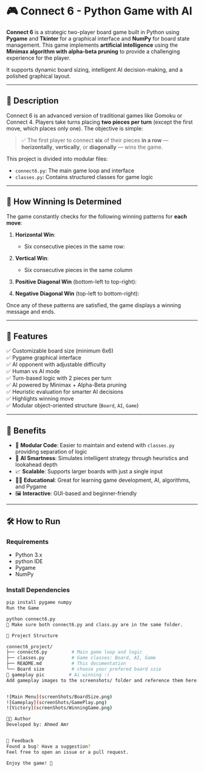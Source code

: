 # 🎮 Connect 6 - Python Game with AI

**Connect 6** is a strategic two-player board game built in Python using **Pygame** and **Tkinter** for a graphical interface and **NumPy** for board state management. This game implements **artificial intelligence** using the **Minimax algorithm with alpha-beta pruning** to provide a challenging experience for the player.

It supports dynamic board sizing, intelligent AI decision-making, and a polished graphical layout.

---

## 📖 Description

Connect 6 is an advanced version of traditional games like Gomoku or Connect 4. Players take turns placing **two pieces per turn** (except the first move, which places only one). The objective is simple:

> ✅ The first player to connect **six** of their pieces **in a row** — **horizontally**, **vertically**, or **diagonally** — wins the game.

This project is divided into modular files:
- `connect6.py`: The main game loop and interface
- `classes.py`: Contains structured classes for game logic

---

## 🧠 How Winning Is Determined

The game constantly checks for the following winning patterns for **each move**:

1. **Horizontal Win**:
   - Six consecutive pieces in the same row:  

2. **Vertical Win**:
   - Six consecutive pieces in the same column

3. **Positive Diagonal Win** (bottom-left to top-right):
   
4. **Negative Diagonal Win** (top-left to bottom-right):
   

Once any of these patterns are satisfied, the game displays a winning message and ends.

---

## 🌟 Features

✅ Customizable board size (minimum 6x6)  
✅ Pygame graphical interface  
✅ AI opponent with adjustable difficulty  
✅ Human vs AI mode  
✅ Turn-based logic with 2 pieces per turn  
✅ AI powered by Minimax + Alpha-Beta pruning  
✅ Heuristic evaluation for smarter AI decisions  
✅ Highlights winning move  
✅ Modular object-oriented structure (`Board`, `AI`, `Game`)

---

## 📌 Benefits

- 🧩 **Modular Code**: Easier to maintain and extend with `classes.py` providing separation of logic
- 🧠 **AI Smartness**: Simulates intelligent strategy through heuristics and lookahead depth
- 📈 **Scalable**: Supports larger boards with just a single input
- 👨‍🏫 **Educational**: Great for learning game development, AI, algorithms, and Pygame
- 🖼️ **Interactive**: GUI-based and beginner-friendly

---

## 🛠️ How to Run

### Requirements

- Python 3.x
- python IDE
- Pygame
- NumPy

### Install Dependencies

```bash
pip install pygame numpy
Run the Game

python connect6.py
🔔 Make sure both connect6.py and class.py are in the same folder.

🧱 Project Structure

connect6_project/
├── connect6.py         # Main game loop and logic
├── classes.py          # Game classes: Board, AI, Game
├── README.md           # This documentation
└── Board size          # choose your prefered board szie 
📸 gameplay pic         # Ai winning :( 
Add gameplay images to the screenshots/ folder and reference them here:


![Main Menu](screenShots/BoardSize.png)
![Gameplay](screenShots/GamePlay.png)
![Victory](screenShots/WinningGame.png)

👨‍💻 Author
Developed by: Ahmed Amr 


💬 Feedback
Found a bug? Have a suggestion?
Feel free to open an issue or a pull request.

Enjoy the game! 🎉